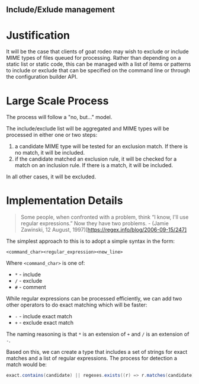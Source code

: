 ## Include/Exlude management

# Justification

It will be the case that clients of goat rodeo may wish to exclude or include MIME types of files queued for processing. Rather than depending on a static list or static code, this can be managed with a list of items or patterns to include or exclude that can be specified on the command line or through the configuration builder API.

# Large Scale Process

The process will follow a "no, but..." model.

The include/exclude list will be aggregated and MIME types will be processed in either one or two steps:

1. a candidate MIME type will be tested for an exclusion match. If there is no match, it will be included.
2. if the candidate matched an exclusion rule, it will be checked for a match on an inclusion rule. If there is a match, it will be included.

In all other cases, it will be excluded.

# Implementation Details

> Some people, when confronted with a problem, think “I know, I'll use regular expressions.”  Now they have two problems. - (Jamie Zawinski, 12 August, 1997)[https://regex.info/blog/2006-09-15/247]


The simplest approach to this is to adopt a simple syntax in the form:
```
<command_char><regular_expression><new_line>
```
Where `<command_char>` is one of:
- `*` - include
- `/` - exclude
- `#` - comment

While regular expressions can be processed efficiently, we can add two other operators to do exact matching which will be faster:
- `-` - include exact match
- `+` - exclude exact match

The naming reasoning is that `*` is an extension of `+` and `/` is an extension of `-`.

Based on this, we can create a type that includes a set of strings for exact matches and a list of regular expressions. The process for detection a match would be:
```scala
exact.contains(candidate) || regexes.exists((r) => r.matches(candidate))
```


